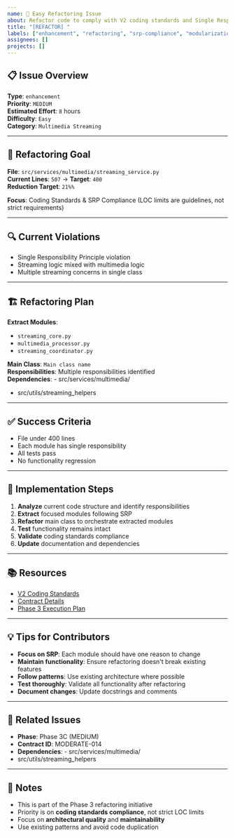 ```yaml
---
name: 🚀 Easy Refactoring Issue
about: Refactor code to comply with V2 coding standards and Single Responsibility Principle
title: "[REFACTOR] "
labels: ["enhancement", "refactoring", "srp-compliance", "modularization", "good first issue", "easy"]
assignees: []
projects: []
---
```


## 📋 **Issue Overview**

**Type**: `enhancement`  
**Priority**: `MEDIUM`  
**Estimated Effort**: `8` hours  
**Difficulty**: `Easy`  
**Category**: `Multimedia Streaming`

---

## 🎯 **Refactoring Goal**

**File**: `src/services/multimedia/streaming_service.py`  
**Current Lines**: `507` → **Target**: `400`  
**Reduction Target**: `21%%`

**Focus**: Coding Standards & SRP Compliance (LOC limits are guidelines, not strict requirements)

---

## 🔍 **Current Violations**

- Single Responsibility Principle violation
- Streaming logic mixed with multimedia logic
- Multiple streaming concerns in single class

---

## 🏗️ **Refactoring Plan**

**Extract Modules**:
- `streaming_core.py`
- `multimedia_processor.py`
- `streaming_coordinator.py`

**Main Class**: `Main class name`  
**Responsibilities**: Multiple responsibilities identified  
**Dependencies**: - src/services/multimedia/
- src/utils/streaming_helpers

---

## ✅ **Success Criteria**

- File under 400 lines
- Each module has single responsibility
- All tests pass
- No functionality regression

---

## 🚀 **Implementation Steps**

1. **Analyze** current code structure and identify responsibilities
2. **Extract** focused modules following SRP
3. **Refactor** main class to orchestrate extracted modules
4. **Test** functionality remains intact
5. **Validate** coding standards compliance
6. **Update** documentation and dependencies

---

## 📚 **Resources**

- [V2 Coding Standards](../docs/CODING_STANDARDS.md)
- [Contract Details](../contracts/phase3c_standard_moderate_contracts.json)
- [Phase 3 Execution Plan](../contracts/PHASE3_COMPLETE_EXECUTION_PLAN.md)

---

## 💡 **Tips for Contributors**

- **Focus on SRP**: Each module should have one reason to change
- **Maintain functionality**: Ensure refactoring doesn't break existing features
- **Follow patterns**: Use existing architecture where possible
- **Test thoroughly**: Validate all functionality after refactoring
- **Document changes**: Update docstrings and comments

---

## 🔗 **Related Issues**

- **Phase**: Phase 3C (MEDIUM)
- **Contract ID**: MODERATE-014
- **Dependencies**: - src/services/multimedia/
- src/utils/streaming_helpers

---

## 📝 **Notes**

- This is part of the Phase 3 refactoring initiative
- Priority is on **coding standards compliance**, not strict LOC limits
- Focus on **architectural quality** and **maintainability**
- Use existing patterns and avoid code duplication
